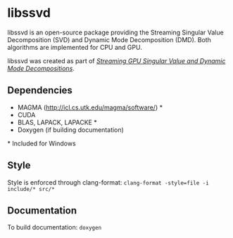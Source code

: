 # libssvd
libssvd is an open-source package providing the Streaming Singular Value Decomposition (SVD) and Dynamic Mode Decomposition (DMD). Both algorithms are implemented for CPU and GPU.

libssvd was created as part of [*Streaming GPU Singular Value and Dynamic Mode Decompositions*](https://arxiv.org/abs/1612.07875).

## Dependencies
- MAGMA (http://icl.cs.utk.edu/magma/software/) \*
- CUDA
- BLAS, LAPACK, LAPACKE \*
- Doxygen (if building documentation)

\* Included for Windows

## Style
Style is enforced through clang-format: `clang-format -style=file -i include/* src/*`

## Documentation
To build documentation: `doxygen`
